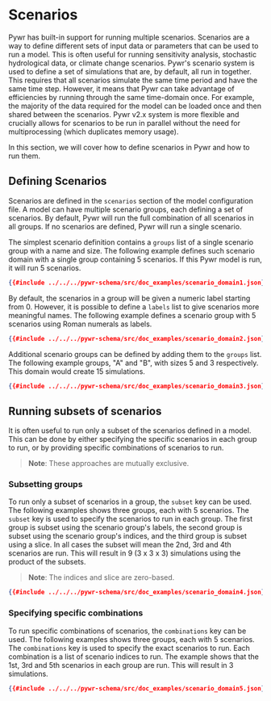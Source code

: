 # Scenarios

Pywr has built-in support for running multiple scenarios. Scenarios are a way to define different sets of input data
or parameters that can be used to run a model. This is often useful for running sensitivity analysis, stochastic
hydrological data, or climate change scenarios. Pywr's scenario system is used to define a set of simulations that
are, by default, all run in together. This requires that all scenarios simulate the same time period and have the same
time step. However, it means that Pywr can take advantage of efficiencies by running through the same time-domain once.
For example, the majority of the data required for the model can be loaded once and then shared between the scenarios.
Pywr v2.x system is more flexible and crucially allows for scenarios to be run in parallel without the need for
multiprocessing (which duplicates memory usage).

In this section, we will cover how to define scenarios in Pywr and how to run them.

## Defining Scenarios

Scenarios are defined in the `scenarios` section of the model configuration file. A model can have multiple scenario
groups, each defining a set of scenarios. By default, Pywr will run the full combination of all scenarios in all
groups. If no scenarios are defined, Pywr will run a single scenario.

The simplest scenario definition contains a `groups` list of a single scenario group with a name and size. The following
example defines such scenario domain with a single group containing 5 scenarios. If this Pywr model is run, it will
run 5 scenarios.

[//]: # (@formatter:off)

```json
{{#include ../../../pywr-schema/src/doc_examples/scenario_domain1.json}}
```
[//]: # (@formatter:on)

By default, the scenarios in a group will be given a numeric label starting from 0. However, it is possible to define
a `labels` list to give scenarios more meaningful names. The following example defines a scenario group with 5
scenarios using Roman numerals as labels.

[//]: # (@formatter:off)

```json
{{#include ../../../pywr-schema/src/doc_examples/scenario_domain2.json}}
```
[//]: # (@formatter:on)

Additional scenario groups can be defined by adding them to the `groups` list. The following example
groups, "A" and "B", with sizes 5 and 3 respectively. This domain would create 15 simulations.

[//]: # (@formatter:off)

```json
{{#include ../../../pywr-schema/src/doc_examples/scenario_domain3.json}}
```
[//]: # (@formatter:on)

## Running subsets of scenarios

It is often useful to run only a subset of the scenarios defined in a model. This can be done by either specifying
the specific scenarios in each group to run, or by providing specific combinations of scenarios to run.

> **Note**: These approaches are mutually exclusive.

### Subsetting groups

To run only a subset of scenarios in a group, the `subset` key can be used. The following examples shows three
groups, each with 5 scenarios. The `subset` key is used to specify the scenarios to run in each group. The
first group is subset using the scenario group's labels, the second group is subset using the scenario group's
indices, and the third group is subset using a slice. In all cases the subset will mean the 2nd, 3rd and 4th scenarios
are run. This will result in 9 (3 x 3 x 3) simulations using the product of the subsets.

> **Note**: The indices and slice are zero-based.

[//]: # (@formatter:off)

```json
{{#include ../../../pywr-schema/src/doc_examples/scenario_domain4.json}}
```
[//]: # (@formatter:on)

### Specifying specific combinations

To run specific combinations of scenarios, the `combinations` key can be used. The following examples shows three
groups, each with 5 scenarios. The `combinations` key is used to specify the exact scenarios to run. Each combination
is a list of scenario indices to run. The example shows that the 1st, 3rd and 5th scenarios in each group are run.
This will result in 3 simulations.


[//]: # (@formatter:off)

```json
{{#include ../../../pywr-schema/src/doc_examples/scenario_domain5.json}}
```
[//]: # (@formatter:on)
